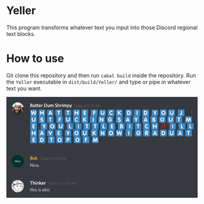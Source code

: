# Yeller
This program transforms whatever text you input into those Discord regional text blocks.

# How to use
Git clone this repository and then run `cabal build` inside the repository. Run the `Yeller` executable in `dist/build/Yeller/` and type or pipe in whatever text you want.

![alt text](https://raw.githubusercontent.com/nchalkley2/Yeller/master/example.PNG)
